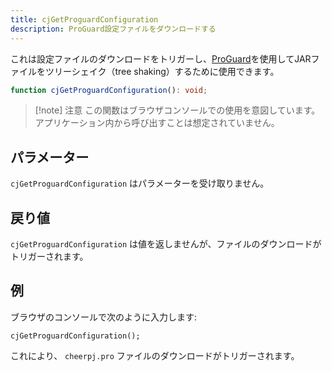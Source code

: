 ```yaml
---
title: cjGetProguardConfiguration
description: ProGuard設定ファイルをダウンロードする
---
```


これは設定ファイルのダウンロードをトリガーし、[ProGuard]を使用してJARファイルをツリーシェイク（tree shaking）するために使用できます。

```ts
function cjGetProguardConfiguration(): void;
```

> [!note] 注意
> この関数はブラウザコンソールでの使用を意図しています。アプリケーション内から呼び出すことは想定されていません。

## パラメーター

`cjGetProguardConfiguration` はパラメーターを受け取りません。

## 戻り値

`cjGetProguardConfiguration` は値を返しませんが、ファイルのダウンロードがトリガーされます。

## 例

ブラウザのコンソールで次のように入力します:

```shell
cjGetProguardConfiguration();
```

これにより、 `cheerpj.pro` ファイルのダウンロードがトリガーされます。

[ProGuard]: https://github.com/Guardsquare/proguard
